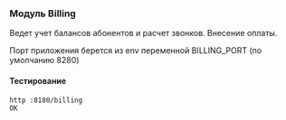 ### Модуль Billing

Ведет учет балансов абонентов и расчет звонков. Внесение оплаты.

Порт приложения берется из env переменной BILLING_PORT (по умолчанию 8280)

#### Тестирование

````shell
http :8180/billing
OK
````
